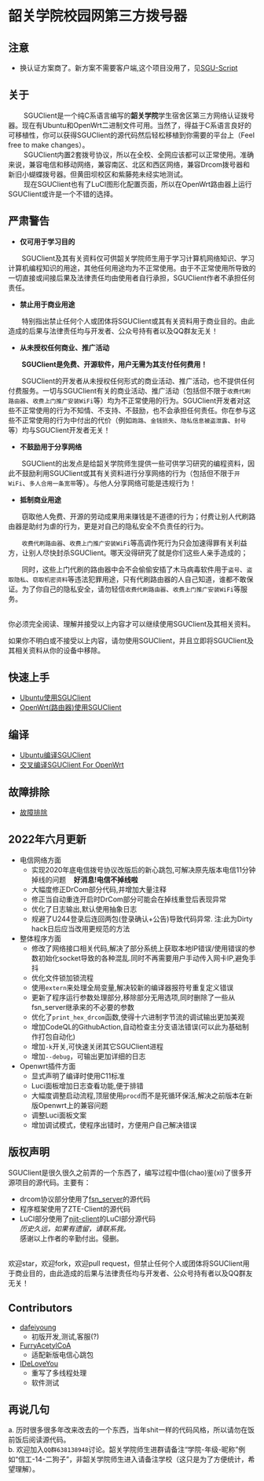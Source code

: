 # 韶关学院校园网第三方拨号器

## 注意
* 换认证方案商了。新方案不需要客户端,这个项目没用了，见[SGU-Script](https://github.com/IDeLoveYou/SGU-Script)

## 关于
&nbsp;&nbsp;&nbsp;&nbsp;&nbsp;&nbsp;&nbsp;&nbsp;SGUClient是一个纯C系语言编写的**韶关学院**学生宿舍区第三方网络认证拨号器。现在有Ubuntu和OpenWrt二进制文件可用。当然了，得益于C系语言良好的可移植性，你可以获得SGUClient的源代码然后轻松移植到你需要的平台上（Feel free to make changes）。
<br>&nbsp;&nbsp;&nbsp;&nbsp;&nbsp;&nbsp;&nbsp;&nbsp;SGUClient内置2套拨号协议，所以在全校、全网应该都可以正常使用。准确来说，兼容电信和移动网络，兼容南区、北区和西区网络，兼容Drcom拨号器和新旧小蝴蝶拨号器。但黄田坝校区和紫藤苑未经实地测试。
<br>&nbsp;&nbsp;&nbsp;&nbsp;&nbsp;&nbsp;&nbsp;&nbsp;现在SGUClient也有了LuCI图形化配置页面，所以在OpenWrt路由器上运行SGUClient或许是一个不错的选择。

## 严肃警告
- **仅可用于学习目的**

&nbsp;&nbsp;&nbsp;&nbsp;&nbsp;&nbsp;&nbsp;SGUClient及其有关资料仅可供韶关学院师生用于学习计算机网络知识、学习计算机编程知识的用途，其他任何用途均为不正常使用。由于不正常使用所导致的一切直接或间接后果及法律责任均由使用者自行承担，SGUClient作者不承担任何责任。
- **禁止用于商业用途**

&nbsp;&nbsp;&nbsp;&nbsp;&nbsp;&nbsp;&nbsp;特别指出禁止任何个人或团体将SGUClient或其有关资料用于商业目的。由此造成的后果与法律责任均与开发者、公众号持有者以及QQ群友无关！
- **从未授权任何商业、推广活动**

&nbsp;&nbsp;&nbsp;&nbsp;&nbsp;&nbsp;&nbsp;**SGUClient是免费、开源软件，用户无需为其支付任何费用！**

&nbsp;&nbsp;&nbsp;&nbsp;&nbsp;&nbsp;&nbsp;SGUClient的开发者从未授权任何形式的商业活动、推广活动，也不提供任何付费服务。一切与SGUClient有关的商业活动、推广活动（包括但不限于`收费代刷路由器`、`收费上门推广安装WiFi`等）均为不正常使用的行为。SGUClient开发者对这些不正常使用的行为不知情、不支持、不鼓励，也不会承担任何责任。你在参与这些不正常使用的行为中付出的代价（例如`跑路`、`金钱损失`、`隐私信息被盗泄露`、`封号`等）均与SGUClient开发者无关！
- **不鼓励用于分享网络**

&nbsp;&nbsp;&nbsp;&nbsp;&nbsp;&nbsp;&nbsp;SGUClient的出发点是给韶关学院师生提供一些可供学习研究的编程资料，因此不鼓励利用SGUClient或其有关资料进行分享网络的行为（包括但不限于`开WiFi`、`多人合用一条宽带`等）。与他人分享网络可能是违规行为！
- **抵制商业用途**

&nbsp;&nbsp;&nbsp;&nbsp;&nbsp;&nbsp;&nbsp;窃取他人免费、开源的劳动成果用来赚钱是不道德的行为；付费让别人代刷路由器是助纣为虐的行为，更是对自己的隐私安全不负责任的行为。

&nbsp;&nbsp;&nbsp;&nbsp;&nbsp;&nbsp;&nbsp;`收费代刷路由器`、`收费上门推广安装WiFi`等高调作死行为只会加速得罪有关利益方，让别人尽快封杀SGUClient。哪天没得研究了就是你们这些人亲手造成的；

&nbsp;&nbsp;&nbsp;&nbsp;&nbsp;&nbsp;&nbsp;同时，这些上门代刷的路由器中会不会偷偷安插了木马病毒软件用于`盗号`、`盗取隐私`、`窃取机密资料`等违法犯罪用途，只有代刷路由器的人自己知道，谁都不敢保证。为了你自己的隐私安全，请勿轻信`收费代刷路由器`、`收费上门推广安装WiFi`等服务。

<br>
你必须完全阅读、理解并接受以上内容才可以继续使用SGUClient及其相关资料。

如果你不明白或不接受以上内容，请勿使用SGUClient，并且立即将SGUClient及其相关资料从你的设备中移除。

## 快速上手
* [Ubuntu使用SGUClient](https://github.com/dafeiyoung/sguclient/wiki/Ubuntu%E4%BD%BF%E7%94%A8SGUClient)<br>
* [OpenWrt(路由器)使用SGUClient](https://github.com/dafeiyoung/sguclient/wiki/OpenWrt(%E8%B7%AF%E7%94%B1%E5%99%A8)%E4%BD%BF%E7%94%A8SGUClient)<br>

## 编译
* [Ubuntu编译SGUClient](https://github.com/dafeiyoung/sguclient/wiki/Ubuntu%E7%BC%96%E8%AF%91SGUClient)<br>
* [交叉编译SGUClient For OpenWrt](https://github.com/dafeiyoung/sguclient/wiki/%E4%BA%A4%E5%8F%89%E7%BC%96%E8%AF%91SGUClient-For-OpenWrt)

## 故障排除
* [故障排除](https://github.com/dafeiyoung/sguclient/wiki/%E6%95%85%E9%9A%9C%E6%8E%92%E9%99%A4)


## 2022年六月更新
  - 电信网络方面
    * 实现2020年底电信拨号协议改版后的新心跳包,可解决原先版本电信11分钟掉线的问题   &nbsp;&nbsp; **好消息!电信不掉线啦**
    * 大幅度修正DrCom部分代码,并增加大量注释
    * 修正当自动重连开启时DrCom部分可能会在掉线重登后表现异常
    * 优化了日志输出,默认使用抽象日志
    * 规避了U244登录后连回两包(登录确认+公告)导致代码异常. 注:此为Dirty hack日后应当改用更规范的方法
  - 整体程序方面
    * 修改了网络接口相关代码,解决了部分系统上获取本地IP错误/使用错误的参数初始化socket导致的各种混乱.同时不再需要用户手动传入网卡IP,避免手抖
    * 优化文件锁加锁流程
    * 使用`extern`来处理全局变量,解决较新的编译器报符号重复定义错误
    * 更新了程序运行参数处理部分,移除部分无用选项,同时删除了一些从fsn_server继承来的不必要的参数
    * 优化了`print_hex_drcom`函数,使得十六进制字节流的调试输出更加美观
    * 增加CodeQL的GithubAction,自动检查主分支语法错误(可以此为基础制作打包自动化)
    * 增加`-k`开关,可快速关闭其它SGUClient进程
    * 增加`--debug`，可输出更加详细的日志
  - Openwrt插件方面
    * 显式声明了编译时使用C11标准
    * Luci面板增加日志查看功能,便于排错
    * 大幅度调整启动流程,顶层使用`procd`而不是死循环保活,解决之前版本在新版Openwrt上的兼容问题
    * 调整Luci面板文案
    * 增加调试模式，使程序出错时，方便用户自己解决错误



## 版权声明
SGUClient是很久很久之前弄的一个东西了，编写过程中借(chao)鉴(xi)了很多开源项目的源代码。主要有：<br>
* drcom协议部分使用了[fsn_server](https://github.com/YSunLIN/fsn_server)的源代码
* 程序框架使用了ZTE-Client的源代码
* LuCI部分使用了[njit-client](http://www.cnblogs.com/mayswind/p/3468124.html)的LuCI部分源代码
<br>_历史久远，如果有遗留，请联系我。_
<br>感谢以上作者的辛勤付出。侵删。
<br>
欢迎star，欢迎fork，欢迎pull request，但禁止任何个人或团体将SGUClient用于商业目的，由此造成的后果与法律责任均与开发者、公众号持有者以及QQ群友无关！

## Contributors
 - [dafeiyoung](https://github.com/dafeiyoung/)
    * 初版开发,测试,客服(?)
 - [FurryAcetylCoA](https://github.com/FurryAcetylCoA)
    * 适配新版电信心跳包
 - [IDeLoveYou](https://github.com/IDeLoveYou)
   *  重写了多线程处理
   *  软件测试

## 再说几句
a. 历时很多很多年改来改去的一个东西，当年shit一样的代码风格，所以请勿在饭前饭后阅读源代码。
<br>
b. 欢迎加入`QQ群638138948`讨论。韶关学院师生进群请备注“学院-年级-昵称”例如“信工-14-二狗子”，非韶关学院师生进入请备注学校（这只是为了方便统计，希望理解）。
